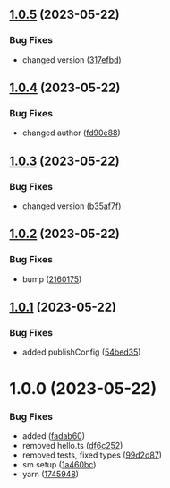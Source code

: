 ## [1.0.5](https://github.com/sumbatx15/visual-builder-parser/compare/v1.0.4...v1.0.5) (2023-05-22)


### Bug Fixes

* changed version ([317efbd](https://github.com/sumbatx15/visual-builder-parser/commit/317efbdf10c55e1e90a7d058d88a3083fce8b511))

## [1.0.4](https://github.com/sumbatx15/visual-builder-parser/compare/v1.0.3...v1.0.4) (2023-05-22)


### Bug Fixes

* changed author ([fd90e88](https://github.com/sumbatx15/visual-builder-parser/commit/fd90e88329d357c960a89eede031a44e220dfae7))

## [1.0.3](https://github.com/sumbatx15/visual-builder-parser/compare/v1.0.2...v1.0.3) (2023-05-22)


### Bug Fixes

* changed version ([b35af7f](https://github.com/sumbatx15/visual-builder-parser/commit/b35af7f973a278f056c2f921765748d3d2f94570))

## [1.0.2](https://github.com/sumbatx15/visual-builder-parser/compare/v1.0.1...v1.0.2) (2023-05-22)


### Bug Fixes

* bump ([2160175](https://github.com/sumbatx15/visual-builder-parser/commit/21601757dd0b84fe043857537f1a4447d0bd1c9f))

## [1.0.1](https://github.com/sumbatx15/visual-builder-parser/compare/v1.0.0...v1.0.1) (2023-05-22)


### Bug Fixes

* added publishConfig ([54bed35](https://github.com/sumbatx15/visual-builder-parser/commit/54bed355605a07741b1ddf5b2d00f8364908b27a))

# 1.0.0 (2023-05-22)


### Bug Fixes

* added ([fadab60](https://github.com/sumbatx15/visual-builder-parser/commit/fadab609b318b84dc1a39c512ff284cd049cc5d3))
* removed hello.ts ([df6c252](https://github.com/sumbatx15/visual-builder-parser/commit/df6c2524c2d2a0159d404ae7b1f665e03b600c31))
* removed tests, fixed types ([99d2d87](https://github.com/sumbatx15/visual-builder-parser/commit/99d2d875a80e30d6a7341a52246eaf0b7482e011))
* sm setup ([1a460bc](https://github.com/sumbatx15/visual-builder-parser/commit/1a460bc9f63e9305b72020ea2db7892fece7a85c))
* yarn ([1745948](https://github.com/sumbatx15/visual-builder-parser/commit/1745948d180d826dc41ac35787e726f7f35e56d2))

